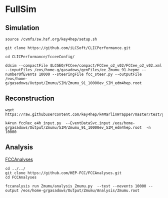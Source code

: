 # FullSim

## Simulation

```
source /cvmfs/sw.hsf.org/key4hep/setup.sh

git clone https://github.com/iLCSoft/CLICPerformance.git

cd CLICPerformance/fcceeConfig/
```

```
ddsim --compactFile $LCGEO/FCCee/compact/FCCee_o2_v02/FCCee_o2_v02.xml --inputFiles /eos/home-g/gasadows/genFiles/ee_Zmumu_91.hepmc --numberOfEvents 10000 --steeringFile fcc_steer.py --outputFile /eos/home-g/gasadows/Output/Zmumu/SIM/Zmumu_91_10000ev_SIM_edm4hep.root
```

## Reconstruction

```
wget https://raw.githubusercontent.com/key4hep/k4MarlinWrapper/master/test/gaudi_opts/fccRec_e4h_input.py
```

```
k4run fccRec_e4h_input.py  --EventDataSvc.input /eos/home-g/gasadows/Output/Zmumu/SIM/Zmumu_91_10000ev_SIM_edm4hep.root  -n 10000

```

## Analysis
[FCCAnalyses](https://github.com/HEP-FCC/FCCAnalyses)

```
cd ../../
git clone https://github.com/HEP-FCC/FCCAnalyses.git
cd FCCAnalyses

```

```
fccanalysis run Zmumu/analysis_Zmumu.py  --test --nevents 10000 --output /eos/home-g/gasadows/Output/Zmumu/Analysis/Zmumu.root
```
